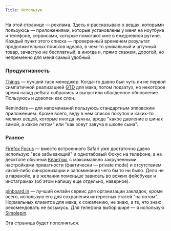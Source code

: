 ```yaml
---
Title: Использую
---
```


На этой странице — реклама. Здесь я рассказываю о вещах, которыми пользуюсь —  приложениями, которые установлены у меня на ноутбуке и телефоне, сервисами, которые помогают мне в ежедневной рутине. Каждый пункт этого списка — проверенный временем результат продолжительных поисков идеала, в чем-то уникальный и штучный товар, зачастую не бесплатный, а иногда и, прямо скажем, дорогой, но непременно для меня самый удобный.

### Продуктивность

[Things](https://culturedcode.com/things/) — лучший таск менеджер. Когда-то давно был чуть ли не первой симпатичной реализацией [GTD](https://en.wikipedia.org/wiki/Getting_Things_Done) для мака, потом подзатух, но некоторое время назад ребята собрались и выпустили обалденное обновление. Пользуюсь и доволен как слон.

Reminders — для напоминаний пользуюсь стандартным эпловским приложением. Кроме всего, веду в нем список покупок и каких-то мелких вещей, которые иногда нужны, вроде "какое давление в шинах зимой, а какое летом" или "как зовут завуча в школе сына".

### Разное

[Firefox Focus](https://www.mozilla.org/en-US/firefox/focus/) — вместо встроенного Safari уже достаточно давно использую "все забывающий" и однотабовый Фокус на телефоне, а на десктопе обычный [Квантум](https://www.mozilla.org), с максимально закрученными настройками приватности (фактически — private mode) и отсутствием какой-либо синхронизации и запоминания чего бы то ни было. Дело не в паранойе, а в желании поменьше зависать во всяких фейсбуках и инстаграмах (об этом напишу еще отдельно, наверное).

[pinboard.in](https://pinboard.in) — лучший онлайн сервис для организации закладок, кроме всего, использую его для сохранения интересных статей "на потом". Нормальных клиентов для мака, к сожалению, не знаю, а те, что знаю рекомендовать не возьмусь. Для телефона выбор шире — я использую [Simplepin](http://simplepinapp.com/).

Эта страница будет пополняться.